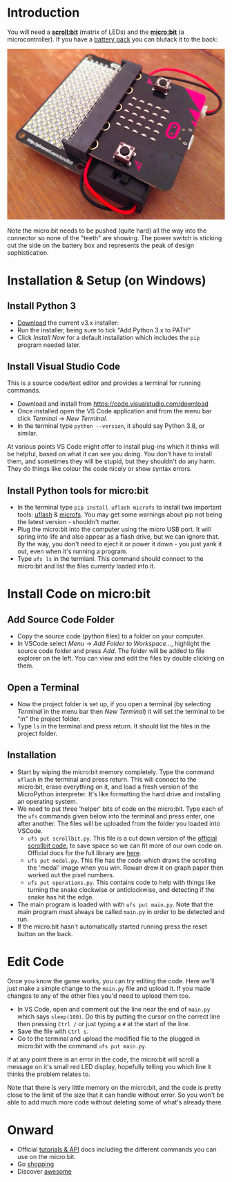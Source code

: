 # Introduction

You will need a [**scroll:bit**](https://coolcomponents.co.uk/products/scroll-bit) (matrix of LEDs) and the [**micro:bit**](https://coolcomponents.co.uk/products/bbc-micro-bit-official-board-only) (a microcontroller).  If you have a  [battery pack](https://coolcomponents.co.uk/collections/micro-bit/products/battery-holder-with-switch-and-lid-2x-aaa-with-2-pin-jst-connector-for-bbc-micro-bit) you can blutack it to the back:

![assembled.png](assembled.png)

Note the micro:bit needs to be pushed (quite hard) all the way into the connector so none of the "teeth" are showing.  The power switch is sticking out the side on the battery box and represents the peak of design sophistication.

# Installation & Setup (on Windows)

## Install Python 3

* [Download](https://www.python.org/downloads/windows/) the current v3.x installer: 
* Run the installer, being sure to tick "Add Python 3.x to PATH"
* Click *Install Now* for a default installation which includes the `pip` program needed later.

## Install Visual Studio Code
This is a source code/text editor and  provides a terminal for running commands.

* Download and install from https://code.visualstudio.com/download
* Once installed open the VS Code application and from the menu bar click *Terminal* -> *New Terminal*.
* In the terminal type `python --version`, it should say Python 3.8, or similar.

At various points VS Code might offer to install plug-ins which it thinks will be helpful, based on what it can see you doing.  You don't have to install them, and sometimes they will be stupid, but they shouldn't  do any harm.  They do things like colour the code nicely or show syntax errors.

## Install Python tools for micro:bit
* In the terminal type `pip install uflash microfs` to install two important tools: [uflash](https://pypi.org/project/uflash/) & [microfs](https://pypi.org/project/microfs/).  You may get some warnings about pip not being the latest version - shouldn't matter.
* Plug the micro:bit into the computer using the micro USB port.  It will spring into life and also appear as a  flash drive, but we can ignore that.  By the way, you don't need to eject it or power it down - you just yank it out, even when it's running a program.
* Type `ufs ls` in the termianl.  This command should connect to the micro:bit and list the files currenty loaded into it.

# Install Code on micro:bit

## Add Source Code Folder
* Copy the source code (python files) to a folder on your computer.
* In VSCode select *Menu* -> *Add Folder to Workspace...*, highlight the source code folder and press *Add*.  The folder will be added to file explorer on the left. You can view and edit the files by double clicking on them.

## Open a Terminal
* Now the project folder is set up, if you open a terminal (by selecting *Terminal* in the menu bar then *New Terminal*) it will set the terminal to be "in" the project folder.
* Type `ls` in the terminal and press return.  It should list the files in the project folder.

## Installation
* Start by wiping the micro:bit memory completely.  Type the command `uflash` in the terminal and press return.  This will connect to the micro:bit, erase everything on it, and load a fresh version of the MicroPython interpreter.  It's like formatting the hard drive and installing an operating system.
* We need to put three 'helper' bits of code on the micro:bit.  Type each of the `ufs` commands given below into the terminal and press enter, one after another. The files will be uploaded from the folder you loaded into VSCode.
  * `ufs put scrollbit.py`.  This file is a cut down version of the [official scrollbit code](https://github.com/pimoroni/micropython-scrollbit/blob/master/library/scrollbit.source.py), to save space so we can fit more of our own code on.  Official docs for the full library are [here](https://github.com/pimoroni/micropython-scrollbit).
  * `ufs put medal.py`.  This file has the code which draws the scrolling the 'medal' image when you win.  Rowan drew it on graph paper then worked out the pixel numbers.
  * `ufs put operations.py`.  This contains code to help with things like turning the snake clockwise or anticlockwise, and detecting if the snake has hit the edge.
* The main program is loaded with with `ufs put main.py`.  Note that the main program must always be called `main.py` in order to be detected and run.
* If the micro:bit hasn't automatically started running press the reset button on the back.

# Edit Code
Once you know the game works, you can try editing the code.  Here we'll just make a simple change to the `main.py` file and upload it.  If you made changes to any of the other files you'd need to upload them too.

* In VS Code, open and comment out the line near the end of `main.py` which says `sleep(100)`.  Do this by putting the cursor on the correct line then pressing `Ctrl /` or just typing a `#` at the start of the line.
* Save the file with `Ctrl s`.
* Go to the terminal and upload the modified file to the plugged in micro:bit with the command `ufs put main.py`.

If at any point there is an error in the code, the micro:bit will scroll a message on it's small red LED display, hopefully telling you which line it thinks the problem relates to.

Note that there is very little memory on the micro:bit, and the code is pretty close to the limit of the size that it can handle without error.  So you won't be able to add much more code without deleting some of what's already there.

# Onward

* Official [tutorials & API](https://microbit-micropython.readthedocs.io/en/latest/tutorials/hello.html) docs including the different commands you can use on the micro:bit.
* Go [shopping](https://coolcomponents.co.uk/collections/micro-bit)
* Discover [awesome](https://github.com/carlosperate/awesome-microbit)


